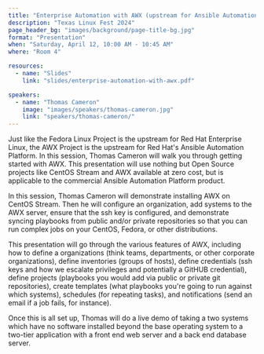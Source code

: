 ```yaml
---
title: "Enterprise Automation with AWX (upstream for Ansible Automation Platform)"
description: "Texas Linux Fest 2024"
page_header_bg: "images/background/page-title-bg.jpg"
format: "Presentation"
when: "Saturday, April 12, 10:00 AM - 10:45 AM"
where: "Room 4"

resources:
  - name: "Slides"
    link: "slides/enterprise-automation-with-awx.pdf"

speakers:
  - name: "Thomas Cameron"
    image: "images/speakers/thomas-cameron.jpg"
    link: "speakers/thomas-cameron/"
---
```


Just like the Fedora Linux Project is the upstream for Red Hat Enterprise
Linux, the AWX Project is the upstream for Red Hat's Ansible Automation
Platform. In this session, Thomas Cameron will walk you through getting started
with AWX. This presentation will use nothing but Open Source projects like
CentOS Stream and AWX available at zero cost, but is applicable to the
commercial Ansible Automation Platform product.

In this session, Thomas Cameron will demonstrate installing AWX on CentOS
Stream. Then he will configure an organization, add systems to the AWX server,
ensure that the ssh key is configured, and demonstrate syncing playbooks from
public and/or private repositories so that you can run complex jobs on your
CentOS, Fedora, or other distributions.

This presentation will go through the various features of AWX, including how to
define a organizations (think teams, departments, or other corporate
organizations), define inventories (groups of hosts), define credentials (ssh
keys and how we escalate privileges and potentially a GitHUB credential),
define projects (playbooks you would add via public or private git
repositories), create templates (what playbooks you're going to run against
which systems), schedules (for repeating tasks), and notifications (send an
email if a job fails, for instance).

Once this is all set up, Thomas will do a live demo of taking a two systems
which have no software installed beyond the base operating system to a two-tier
application with a front end web server and a back end database server.

